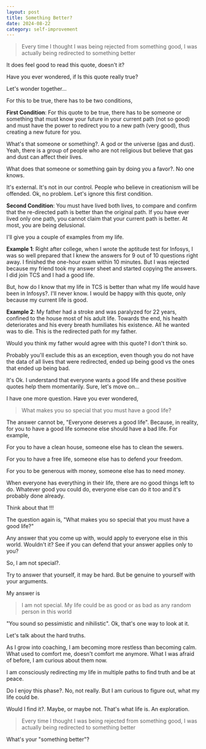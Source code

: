 ```yaml
---
layout: post
title: Something Better?
date: 2024-08-22
category: self-improvement
---
```


> Every time I thought I was being rejected from something good, I was actually being redirected to something better

It does feel good to read this quote, doesn't it?

Have you ever wondered, if Is this quote really true?

Let's wonder together...

For this to be true, there has to be two conditions,

**First Condition**: For this quote to be true, there has to be someone or something that must know your future in your current path (not so good) and must have the power to redirect you to a new path (very good), thus creating a new future for you.

What's that someone or something?. A god or the universe (gas and dust). Yeah, there is a group of people who are not religious but believe that gas and dust can affect their lives.

What does that someone or something gain by doing you a favor?. No one knows.

It's external. It's not in our control. People who believe in creationism will be offended. Ok, no problem. Let's ignore this first condition.

**Second Condition**: You must have lived both lives, to compare and confirm that the re-directed path is better than the original path. If you have ever lived only one path, you cannot claim that your current path is better. At most, you are being delusional.

I'll give you a couple of examples from my life.

**Example 1**: Right after college, when I wrote the aptitude test for Infosys, I was so well prepared that I knew the answers for 9 out of 10 questions right away. I finished the one-hour exam within 10 minutes. But I was rejected because my friend took my answer sheet and started copying the answers. I did join TCS and I had a good life.

But, how do I know that my life in TCS is better than what my life would have been in Infosys?. I'll never know. I would be happy with this quote, only because my current life is good.

**Example 2**: My father had a stroke and was paralyzed for 22 years, confined to the house most of his adult life. Towards the end, his health deteriorates and his every breath humiliates his existence. All he wanted was to die. This is the redirected path for my father.

Would you think my father would agree with this quote? I don't think so.

Probably you'll exclude this as an exception, even though you do not have the data of all lives that were redirected, ended up being good vs the ones that ended up being bad.

It's Ok. I understand that everyone wants a good life and these positive quotes help them momentarily. Sure, let's move on...

I have one more question. Have you ever wondered,

> What makes you so special that you must have a good life?

The answer cannot be, "Everyone deserves a good life". Because, in reality, for you to have a good life someone else should have a bad life. For example,

For you to have a clean house, someone else has to clean the sewers.

For you to have a free life, someone else has to defend your freedom.

For you to be generous with money, someone else has to need money.

When everyone has everything in their life, there are no good things left to do. Whatever good you could do, everyone else can do it too and it's probably done already.

Think about that !!!

The question again is, "What makes you so special that you must have a good life?"

Any answer that you come up with, would apply to everyone else in this world. Wouldn't it? See if you can defend that your answer applies only to you?

So, I am not special?.

Try to answer that yourself, it may be hard. But be genuine to yourself with your arguments.

My answer is

> I am not special. My life could be as good or as bad as any random person in this world

"You sound so pessimistic and nihilistic". Ok, that's one way to look at it.

Let's talk about the hard truths.

As I grow into coaching, I am becoming more restless than becoming calm. What used to comfort me, doesn't comfort me anymore. What I was afraid of before, I am curious about them now.

I am consciously redirecting my life in multiple paths to find truth and be at peace.

Do I enjoy this phase?. No, not really. But I am curious to figure out, what my life could be.

Would I find it?. Maybe, or maybe not. That's what life is. An exploration.

> Every time I thought I was being rejected from something good, I was actually being redirected to something better

What's your "something better"?
